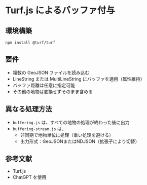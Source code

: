 # Turf.js によるバッファ付与

## 環境構築
```
npm install @turf/turf
```

## 要件
* 複数の GeoJSON ファイルを読み込む
* LineString または MultiLineString にバッファを適用（属性維持）
* バッファ距離は任意に指定可能
* その他の地物は変換せずそのまま含める

## 異なる処理方法
* `buffering.js` は、すべての地物の処理が終わった後に出力
* `buffering-stream.js` は、
  * 非同期で地物単位に処理（重い処理を避ける）
  * 出力形式：GeoJSONまたはNDJSON（拡張子により切替）

## 参考文献
* Turf.js
* ChatGPT を使用

